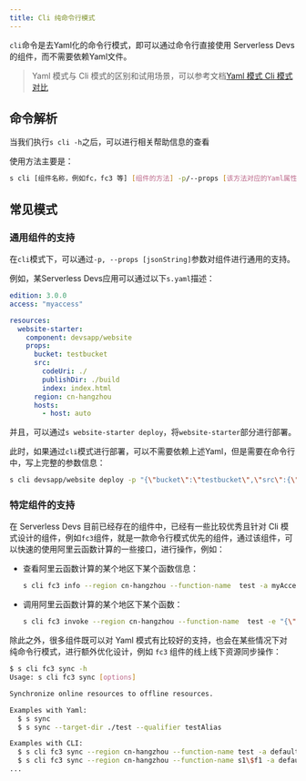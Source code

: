 ```yaml
---
title: Cli 纯命令行模式
---
```


`cli`命令是去Yaml化的命令行模式，即可以通过命令行直接使用 Serverless Devs 的组件，而不需要依赖Yaml文件。

> Yaml 模式与 Cli 模式的区别和试用场景，可以参考文档[Yaml 模式 Cli 模式对比](../spec.md#yaml-cli)

## 命令解析

当我们执行`s cli -h`之后，可以进行相关帮助信息的查看

使用方法主要是：

```bash
s cli [组件名称，例如fc，fc3 等] [组件的方法] -p/--props [该方法对应的Yaml属性（JSON字符串）] -a/--access [指定密钥信息] [其他设定]
```

## 常见模式

### 通用组件的支持

在`cli`模式下，可以通过`-p, --props [jsonString]`参数对组件进行通用的支持。

例如，某Serverless Devs应用可以通过以下`s.yaml`描述：

```yaml
edition: 3.0.0
access: "myaccess"

resources:
  website-starter:
    component: devsapp/website
    props:
      bucket: testbucket
      src:
        codeUri: ./
        publishDir: ./build
        index: index.html
      region: cn-hangzhou
      hosts:
        - host: auto
```

并且，可以通过`s website-starter deploy`，将`website-starter`部分进行部署。

此时，如果通过`cli`模式进行部署，可以不需要依赖上述Yaml，但是需要在命令行中，写上完整的参数信息：

```bash
s cli devsapp/website deploy -p "{\"bucket\":\"testbucket\",\"src\":{\"codeUri\":\"./\",\"publishDir\":\"./build\",\"index\":\"index.html\"},\"region\":\"cn-hangzhou\",\"hosts\":[{\"host\":\"auto\"}]}" -a myaccess
```

### 特定组件的支持

在 Serverless Devs 目前已经存在的组件中，已经有一些比较优秀且针对 Cli 模式设计的组件，例如`fc3`组件，就是一款命令行模式优先的组件，通过该组件，可以快速的使用阿里云函数计算的一些接口，进行操作，例如：

- 查看阿里云函数计算的某个地区下某个函数信息：

    ```bash
    s cli fc3 info --region cn-hangzhou --function-name  test -a myAccess
    ```

- 调用阿里云函数计算的某个地区下某个函数：

    ```bash
    s cli fc3 invoke --region cn-hangzhou --function-name  test -e "{\"key\" : \"val\"}" -a myAccess
    ```

除此之外，很多组件既可以对 Yaml 模式有比较好的支持，也会在某些情况下对 纯命令行模式，进行额外优化设计，例如 `fc3` 组件的线上线下资源同步操作：

```bash
$ s cli fc3 sync -h
Usage: s cli fc3 sync [options]

Synchronize online resources to offline resources.

Examples with Yaml:
  $ s sync
  $ s sync --target-dir ./test --qualifier testAlias

Examples with CLI:
  $ s cli fc3 sync --region cn-hangzhou --function-name test -a default
  $ s cli fc3 sync --region cn-hangzhou --function-name s1\$f1 -a default
...
```
